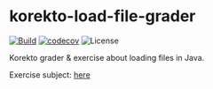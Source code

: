 # korekto-load-file-grader
[![Build](https://github.com/lernejo/korekto-load-file-grader/actions/workflows/ci.yml/badge.svg)](https://github.com/lernejo/korekto-load-file-grader/actions/workflows/ci.yml)
[![codecov](https://codecov.io/gh/lernejo/korekto-load-file-grader/branch/main/graph/badge.svg?token=A6kYtPT5DX)](https://codecov.io/gh/lernejo/korekto-load-file-grader)
![License](https://img.shields.io/badge/License-Elastic_License_v2-blue)

Korekto grader & exercise about loading files in Java.

Exercise subject: [here](EXERCISE_fr.adoc)
